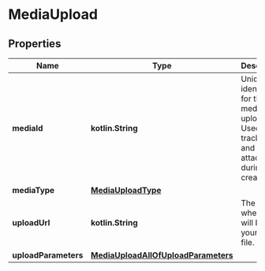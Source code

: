 
# MediaUpload

## Properties
Name | Type | Description | Notes
------------ | ------------- | ------------- | -------------
**mediaId** | **kotlin.String** | Unique identifier for this media upload. Used to track status and for attaching during Pin creation. |  [optional]
**mediaType** | [**MediaUploadType**](MediaUploadType.md) |  |  [optional]
**uploadUrl** | **kotlin.String** | The URL where you will POST your media file. |  [optional]
**uploadParameters** | [**MediaUploadAllOfUploadParameters**](MediaUploadAllOfUploadParameters.md) |  |  [optional]



